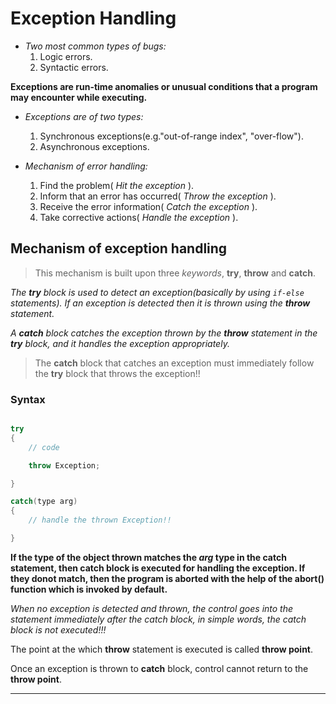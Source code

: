 # Exception Handling

- _Two most common types of bugs:_
	1. Logic errors.
	2. Syntactic errors.


**Exceptions are run-time anomalies or unusual conditions that a program may encounter while executing.**


- _Exceptions are of two types:_
	1. Synchronous exceptions(e.g."out-of-range index", "over-flow").
	2. Asynchronous exceptions.


- _Mechanism of error handling:_
	1. Find the problem( _Hit the exception_ ).
	2. Inform that an error has occurred( _Throw the exception_ ).
	3. Receive the error information( _Catch the exception_ ).
	4. Take corrective actions( _Handle the exception_ ).


## Mechanism of exception handling

> This mechanism is built upon three _keywords_, **try**, **throw** and **catch**.

_The **try** block is used to detect an exception(basically by using `if-else` statements). If an exception is detected then it is thrown using the **throw** statement._

_A **catch** block catches the exception thrown by the **throw** statement in the **try** block, and it handles the exception appropriately._

> The **catch** block that catches an exception must immediately follow the **try** block that throws the exception!!


### Syntax

```c++

try
{
	// code

	throw Exception;

}

catch(type arg)
{
	// handle the thrown Exception!!

}

```

**If the type of the object thrown matches the _arg_ type in the catch statement, then catch block is executed for handling the exception. If they donot match, then the program is aborted with the help of the abort() function which is invoked by default.**

_When no exception is detected and thrown, the control goes into the statement immediately after the catch block, in simple words, the catch block is not executed!!!_

The point at the which **throw** statement is executed is called **throw point**.

Once an exception is thrown to **catch** block, control cannot return to the **throw point**.

---
